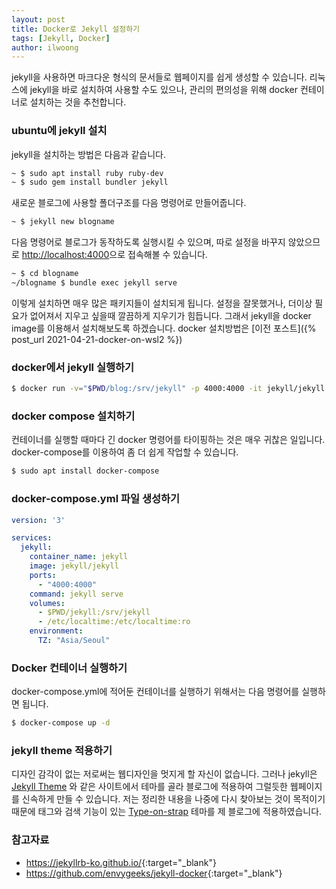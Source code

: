 ```yaml
---
layout: post
title: Docker로 Jekyll 설정하기
tags: [Jekyll, Docker]
author: ilwoong
---
```


jekyll을 사용하면 마크다운 형식의 문서들로 웹페이지를 쉽게 생성할 수 있습니다. 리눅스에 jekyll을 바로 설치하여 사용할 수도 있으나, 관리의 편의성을 위해 docker 컨테이너로 설치하는 것을 추천합니다.

### ubuntu에 jekyll 설치

jekyll을 설치하는 방법은 다음과 같습니다.

```bash
~ $ sudo apt install ruby ruby-dev
~ $ sudo gem install bundler jekyll
```

새로운 블로그에 사용할 폴더구조를 다음 명령어로 만들어줍니다.

```bash
~ $ jekyll new blogname
```

다음 명령어로 블로그가 동작하도록 실행시킬 수 있으며, 따로 설정을 바꾸지 않았으므로 <http://localhost:4000>으로 접속해볼 수 있습니다.

```bash
~ $ cd blogname
~/blogname $ bundle exec jekyll serve
```

이렇게 설치하면 매우 많은 패키지들이 설치되게 됩니다. 설정을 잘못했거나, 더이상 필요가 없어져서 지우고 싶을때 깔끔하게 지우기가 힘듭니다. 그래서 jekyll을 docker image를 이용해서 설치해보도록 하겠습니다. docker 설치방법은 [이전 포스트]({% post_url 2021-04-21-docker-on-wsl2 %})

### docker에서 jekyll 실행하기

```bash
$ docker run -v="$PWD/blog:/srv/jekyll" -p 4000:4000 -it jekyll/jekyll jekyll serve
```

### docker compose 설치하기

컨테이너를 실행할 때마다 긴 docker 명령어를 타이핑하는 것은 매우 귀찮은 일입니다. docker-compose를 이용하여 좀 더 쉽게 작업할 수 있습니다.

```bash
$ sudo apt install docker-compose
```

### docker-compose.yml 파일 생성하기

```yml
version: '3'

services:
  jekyll:
    container_name: jekyll
    image: jekyll/jekyll
    ports:
      - "4000:4000"
    command: jekyll serve
    volumes:
      - $PWD/jekyll:/srv/jekyll
      - /etc/localtime:/etc/localtime:ro
    environment:
      TZ: "Asia/Seoul"
```

### Docker 컨테이너 실행하기

docker-compose.yml에 적어둔 컨테이너를 실행하기 위해서는 다음 명령어를 실행하면 됩니다.

```bash
$ docker-compose up -d
```

### jekyll theme 적용하기

디자인 감각이 없는 저로써는 웹디자인을 멋지게 할 자신이 없습니다. 그러나 jekyll은 [Jekyll Theme](http://jekyllthemes.org/) 와 같은 사이트에서 테마를 골라 블로그에 적용하여 그럴듯한 웹페이지를 신속하게 만들 수 있습니다. 저는 정리한 내용을 나중에 다시 찾아보는 것이 목적이기 때문에 태그와 검색 기능이 있는 [Type-on-strap](https://github.com/sylhare/Type-on-Strap) 테마를 제 블로그에 적용하였습니다.

### 참고자료

- <https://jekyllrb-ko.github.io/>{:target="_blank"}
- <https://github.com/envygeeks/jekyll-docker>{:target="_blank"}
